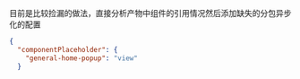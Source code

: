 目前是比较捡漏的做法，直接分析产物中组件的引用情况然后添加缺失的分包异步化的配置

```json
{
  "componentPlaceholder": {
    "general-home-popup": "view"
  }
```
